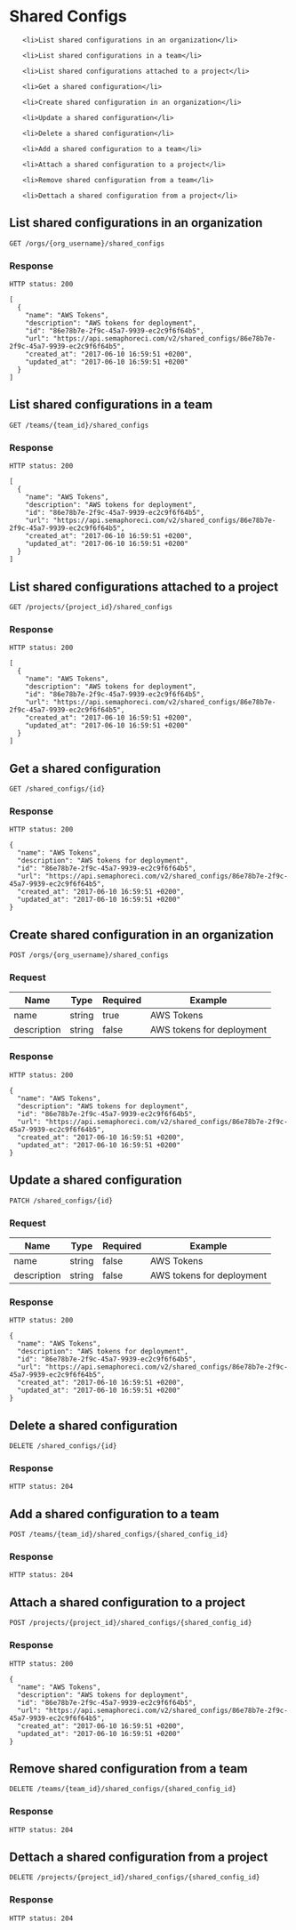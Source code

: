 # Shared Configs

<ol type="i">
  
    <li>List shared configurations in an organization</li>
  
    <li>List shared configurations in a team</li>
  
    <li>List shared configurations attached to a project</li>
  
    <li>Get a shared configuration</li>
  
    <li>Create shared configuration in an organization</li>
  
    <li>Update a shared configuration</li>
  
    <li>Delete a shared configuration</li>
  
    <li>Add a shared configuration to a team</li>
  
    <li>Attach a shared configuration to a project</li>
  
    <li>Remove shared configuration from a team</li>
  
    <li>Dettach a shared configuration from a project</li>
  
</ol>


## List shared configurations in an organization

```
GET /orgs/{org_username}/shared_configs
```



### Response


```
HTTP status: 200

[
  {
    "name": "AWS Tokens",
    "description": "AWS tokens for deployment",
    "id": "86e78b7e-2f9c-45a7-9939-ec2c9f6f64b5",
    "url": "https://api.semaphoreci.com/v2/shared_configs/86e78b7e-2f9c-45a7-9939-ec2c9f6f64b5",
    "created_at": "2017-06-10 16:59:51 +0200",
    "updated_at": "2017-06-10 16:59:51 +0200"
  }
]
```



## List shared configurations in a team

```
GET /teams/{team_id}/shared_configs
```



### Response


```
HTTP status: 200

[
  {
    "name": "AWS Tokens",
    "description": "AWS tokens for deployment",
    "id": "86e78b7e-2f9c-45a7-9939-ec2c9f6f64b5",
    "url": "https://api.semaphoreci.com/v2/shared_configs/86e78b7e-2f9c-45a7-9939-ec2c9f6f64b5",
    "created_at": "2017-06-10 16:59:51 +0200",
    "updated_at": "2017-06-10 16:59:51 +0200"
  }
]
```



## List shared configurations attached to a project

```
GET /projects/{project_id}/shared_configs
```



### Response


```
HTTP status: 200

[
  {
    "name": "AWS Tokens",
    "description": "AWS tokens for deployment",
    "id": "86e78b7e-2f9c-45a7-9939-ec2c9f6f64b5",
    "url": "https://api.semaphoreci.com/v2/shared_configs/86e78b7e-2f9c-45a7-9939-ec2c9f6f64b5",
    "created_at": "2017-06-10 16:59:51 +0200",
    "updated_at": "2017-06-10 16:59:51 +0200"
  }
]
```



## Get a shared configuration

```
GET /shared_configs/{id}
```



### Response


```
HTTP status: 200

{
  "name": "AWS Tokens",
  "description": "AWS tokens for deployment",
  "id": "86e78b7e-2f9c-45a7-9939-ec2c9f6f64b5",
  "url": "https://api.semaphoreci.com/v2/shared_configs/86e78b7e-2f9c-45a7-9939-ec2c9f6f64b5",
  "created_at": "2017-06-10 16:59:51 +0200",
  "updated_at": "2017-06-10 16:59:51 +0200"
}
```



## Create shared configuration in an organization

```
POST /orgs/{org_username}/shared_configs
```


### Request


| Name | Type | Required | Example |
| ---- | ---- | -------- | ------- |
| name | string | true | AWS Tokens |
| description | string | false | AWS tokens for deployment |



### Response


```
HTTP status: 200

{
  "name": "AWS Tokens",
  "description": "AWS tokens for deployment",
  "id": "86e78b7e-2f9c-45a7-9939-ec2c9f6f64b5",
  "url": "https://api.semaphoreci.com/v2/shared_configs/86e78b7e-2f9c-45a7-9939-ec2c9f6f64b5",
  "created_at": "2017-06-10 16:59:51 +0200",
  "updated_at": "2017-06-10 16:59:51 +0200"
}
```



## Update a shared configuration

```
PATCH /shared_configs/{id}
```


### Request


| Name | Type | Required | Example |
| ---- | ---- | -------- | ------- |
| name | string | false | AWS Tokens |
| description | string | false | AWS tokens for deployment |



### Response


```
HTTP status: 200

{
  "name": "AWS Tokens",
  "description": "AWS tokens for deployment",
  "id": "86e78b7e-2f9c-45a7-9939-ec2c9f6f64b5",
  "url": "https://api.semaphoreci.com/v2/shared_configs/86e78b7e-2f9c-45a7-9939-ec2c9f6f64b5",
  "created_at": "2017-06-10 16:59:51 +0200",
  "updated_at": "2017-06-10 16:59:51 +0200"
}
```



## Delete a shared configuration

```
DELETE /shared_configs/{id}
```



### Response


```
HTTP status: 204
```



## Add a shared configuration to a team

```
POST /teams/{team_id}/shared_configs/{shared_config_id}
```



### Response


```
HTTP status: 204
```



## Attach a shared configuration to a project

```
POST /projects/{project_id}/shared_configs/{shared_config_id}
```



### Response


```
HTTP status: 200

{
  "name": "AWS Tokens",
  "description": "AWS tokens for deployment",
  "id": "86e78b7e-2f9c-45a7-9939-ec2c9f6f64b5",
  "url": "https://api.semaphoreci.com/v2/shared_configs/86e78b7e-2f9c-45a7-9939-ec2c9f6f64b5",
  "created_at": "2017-06-10 16:59:51 +0200",
  "updated_at": "2017-06-10 16:59:51 +0200"
}
```



## Remove shared configuration from a team

```
DELETE /teams/{team_id}/shared_configs/{shared_config_id}
```



### Response


```
HTTP status: 204
```



## Dettach a shared configuration from a project

```
DELETE /projects/{project_id}/shared_configs/{shared_config_id}
```



### Response


```
HTTP status: 204
```



